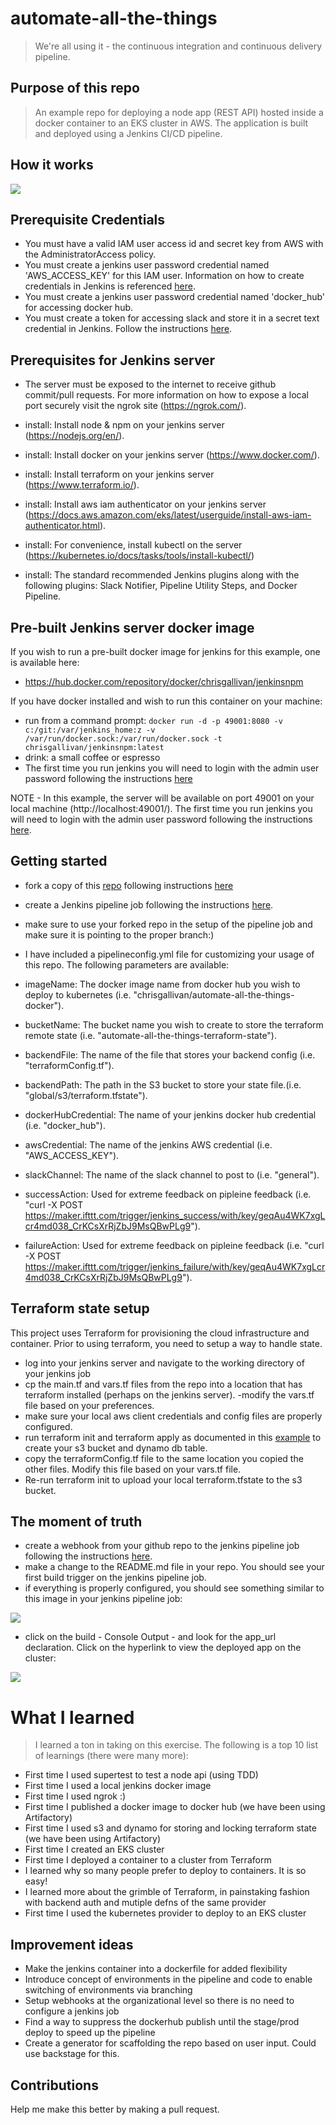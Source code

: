 
# automate-all-the-things

> We're all using it - the continuous integration and continuous delivery pipeline. 

## Purpose of this repo

> An example repo for deploying a node app (REST API) hosted inside a docker container to an EKS cluster in AWS. The application is built and deployed using a Jenkins CI/CD pipeline.

## How it works

![](/images/Automate-all-the-things.png)

## Prerequisite Credentials

- You must have a valid IAM user access id and secret key from AWS with the AdministratorAccess policy.
- You must create a jenkins user password credential named 'AWS_ACCESS_KEY' for this IAM user. Information on how to create credentials in Jenkins is referenced [here](https://www.jenkins.io/doc/book/using/using-credentials/).
- You must create a jenkins user password credential named 'docker_hub' for accessing docker hub.
- You must create a token for accessing slack and store it in a secret text credential in Jenkins. Follow the instructions [here](https://plugins.jenkins.io/slack/).

## Prerequisites for Jenkins server

- The server must be exposed to the internet to receive github commit/pull requests. For more information on how to expose a local port securely visit the ngrok site (https://ngrok.com/).

- install: Install node & npm on your jenkins server (https://nodejs.org/en/).
- install: Install docker on your jenkins server (https://www.docker.com/).
- install: Install terraform  on your jenkins server (https://www.terraform.io/).
- install: Install aws iam authenticator on your jenkins server (https://docs.aws.amazon.com/eks/latest/userguide/install-aws-iam-authenticator.html).
- install: For convenience, install kubectl on the server (https://kubernetes.io/docs/tasks/tools/install-kubectl/)
- install: The standard recommended Jenkins plugins along with the following plugins: Slack Notifier, Pipeline Utility Steps, and Docker Pipeline.

## Pre-built Jenkins server docker image

If you wish to run a pre-built docker image for jenkins for this example, one is available here:

- https://hub.docker.com/repository/docker/chrisgallivan/jenkinsnpm

If you have docker installed and wish to run this container on your machine:

- run from a command prompt: `docker run -d -p 49001:8080 -v c:/git:/var/jenkins_home:z -v /var/run/docker.sock:/var/run/docker.sock -t chrisgallivan/jenkinsnpm:latest`
- drink: a small coffee or espresso
- The first time you run jenkins you will need to login with the admin user password following the instructions [here](https://www.jenkins.io/doc/book/installing/linux/#setup)

NOTE - In this example, the server will be available on port 49001 on your local machine (http://localhost:49001/).
The first time you run jenkins you will need to login with the admin user password following the instructions [here](https://www.jenkins.io/doc/book/installing/linux/#setup-wizard).

## Getting started

- fork a copy of this [repo](https://github.com/chrisgallivan/automate-all-the-things) following instructions [here](https://docs.github.com/en/free-pro-team@latest/github/getting-started-with-github/fork-a-repo)
- create a Jenkins pipeline job following the instructions [here](https://www.jenkins.io/doc/book/pipeline/getting-started/#defining-a-pipeline-in-scm).
- make sure to use your forked repo in the setup of the pipeline job and make sure it is pointing to the proper branch:)
- I have included a pipelineconfig.yml file for customizing your usage of this repo. The following parameters are available: 

- imageName: The docker image name from docker hub you wish to deploy to kubernetes (i.e. "chrisgallivan/automate-all-the-things-docker").
- bucketName: The bucket name you wish to create to store the terraform remote state (i.e. "automate-all-the-things-terraform-state").
- backendFile: The name of the file that stores your backend config (i.e. "terraformConfig.tf").
- backendPath:  The path in the S3 bucket to store your state file.(i.e. "global/s3/terraform.tfstate").
- dockerHubCredential: The name of your jenkins docker hub credential (i.e. "docker_hub").
- awsCredential: The name of the jenkins AWS credential (i.e. "AWS_ACCESS_KEY").
- slackChannel: The name of the slack channel to post to (i.e. "general").
- successAction: Used for extreme feedback on pipleine feedback (i.e. "curl -X POST https://maker.ifttt.com/trigger/jenkins_success/with/key/geqAu4WK7xgLcr4md038_CrKCsXrRjZbJ9MsQBwPLg9").
- failureAction: Used for extreme feedback on pipleine feedback (i.e. "curl -X POST https://maker.ifttt.com/trigger/jenkins_failure/with/key/geqAu4WK7xgLcr4md038_CrKCsXrRjZbJ9MsQBwPLg9").

## Terraform state setup

This project uses Terraform for provisioning the cloud infrastructure and container. Prior to using terraform, you need to setup a way to handle state. 
- log into your jenkins server and navigate to the working directory of your jenkins job
- cp the main.tf and vars.tf files from the repo into a location that has terraform installed (perhaps on the jenkins server). 
-modify the vars.tf file based on your preferences.
- make sure your local aws client credentials and config files are properly configured.
- run terraform init and terraform apply as documented in this [example](https://blog.gruntwork.io/how-to-manage-terraform-state-28f5697e68fa) to create your s3 bucket and dynamo db table. 
- copy the terraformConfig.tf file to the same location you copied the other files. Modify this file based on your vars.tf file.
- Re-run terraform init to upload your local terraform.tfstate to the s3 bucket.

## The moment of truth

- create a webhook from your github repo to the jenkins pipeline job following the instructions [here](https://dzone.com/articles/adding-a-github-webhook-in-your-jenkins-pipeline).
- make a change to the README.md file in your repo. You should see your first build trigger on the jenkins pipeline job.
- if everything is properly configured, you should see something similar to this image in your jenkins pipeline job:

![](./images/success.png)

- click on the build - Console Output  - and look for the app_url declaration. Click on the hyperlink to view the deployed app on the cluster:

![](./images/app_url.png)

# What I learned

> I learned a ton in taking on this exercise. The following is a top 10 list of learnings (there were many more):

- First time I used supertest to test a node api (using TDD)
- First time I used a local jenkins docker image
- First time I used ngrok :)
- First time I published a docker image to docker hub (we have been using Artifactory)
- First time I used s3 and dynamo for storing and locking terraform state (we have been using Artifactory)
- First time I created an EKS cluster
- First time I deployed a container to a cluster from Terraform
- I learned why so many people prefer to deploy to containers. It is so easy!
- I learned more about the grimble of Terraform, in painstaking fashion with backend auth and mutiple defns of the same provider
- First time I used the kubernetes provider to deploy to an EKS cluster


## Improvement ideas

- Make the jenkins container into a dockerfile for added flexibility
- Introduce concept of environments in the pipeline and code to enable switching of environments via branching
- Setup webhooks at the organizational level so there is no need to configure a jenkins job
- Find a way to suppress the dockerhub publish until the stage/prod deploy to speed up the pipeline
- Create a generator for scaffolding the repo based on user input. Could use backstage for this.


## Contributions
Help me make this better by making a pull request.
